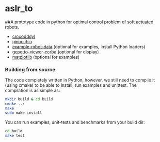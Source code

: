 # aslr_to
##A prototype code in python for optimal control problem of soft actuated robots.

* [crocodddyl](https://github.com/stack-of-tasks/pinocchio)
* [pinocchio](https://github.com/stack-of-tasks/pinocchio)
* [example-robot-data](https://github.com/gepetto/example-robot-data) (optional for examples, install Python loaders)
* [gepetto-viewer-corba](https://github.com/Gepetto/gepetto-viewer-corba) (optional for display)
* [matplotlib](https://matplotlib.org/) (optional for examples)

### Building from source
The code completely written in Python, however, we still need to compile it (using cmake) to be able to install, run examples and unittest.
The compilation is as simple as:
```bash
mkdir build & cd build
cmake ../
make
sudo make install
```

You can run examples, unit-tests and benchmarks from your build dir:

```bash
cd build
make test
```

